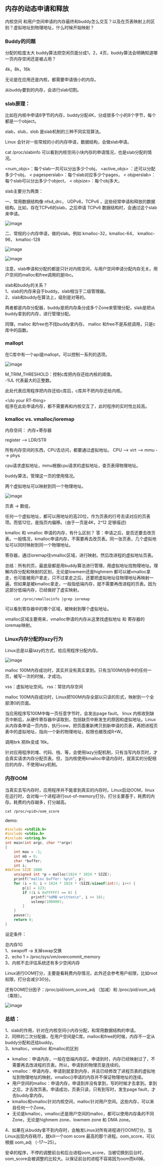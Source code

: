 ## 内存的动态申请和释放

内核空间 和用户空间申请的内存最终和buddy怎么交互？以及在页表映射上的区别？虚拟地址到物理地址，什么时候开始映射？

### Buddy的问题
分配的粒度太大
buddy算法把空闲页面分成1，2，4页，buddy算法会明确知道哪一页内存空闲还是被占用？

4k，8k，16k

无论是在应用还是内核，都需要申请很小的内存。

从buddy要到的内存，会进行slab切割。

### slab原理：
比如在内核中申请8字节的内存，buddy分配4K，分成很多个小的8个字节，每个都是一个object。

slab，slub，slob 是slab机制的三种不同实现算法。

Linux 会针对一些常规的小的内存申请，数据结构，会做slab申请。

cat /proc/slabinfo 可以看到内核空间小块内存的申请情况，也是slab分配的情况。

<num_objs>：每个slab一共可以分出多少个obj，
<active_objs> ：还可以分配多少个obj，
< pagesperslab>：每个slab对应多少个pages，
< objperslab>：每个slab可以分出多少个object，
< objsize>：每个obj多大，

slab主要分为两类：

一、常用数据结构像 nfsd_drc， UDPv6，TCPv6 ，这些经常申请和释放的数据结构。比如，存在TCPv6的slab，之后申请 TCPv6 数据结构时，会通过这个slab来申请。

![image](https://user-images.githubusercontent.com/87457873/127087302-cc7eee3c-f9a6-4340-8b20-3663bb338a7c.png)

二、常规的小内存申请，做的slab。例如 kmalloc-32，kmalloc-64， kmalloc-96， kmalloc-128

![image](https://user-images.githubusercontent.com/87457873/127087333-f0f4f6ef-19fb-4383-9606-26471744d5a7.png)

![image](https://user-images.githubusercontent.com/87457873/127087352-9e0e0697-b1f8-45d8-949b-7a7e17b503f8.png)

注意，slab申请和分配的都是只针对内核空间，与用户空间申请分配内存无关。用户空间的malloc和free调用的是libc。

slab和buddy的关系？<br>
1、slab的内存来自于buddy。slab相当于二级管理器。<br>
2、slab和buddy在算法上，级别是对等的。

两者都是内存分配器，buddy是把内存条分成多个Zone来管理分配，slab是把从buddy拿到的内存，进行管理分配。

同理，malloc 和free也不找buddy拿内存。 malloc 和free不是系统调用，只是c库中的函数。

### mallopt
在C库中有一个api是mallopt，可以控制一系列的选项。

![image](https://user-images.githubusercontent.com/87457873/127087421-6f665ad2-7715-4fa8-a1f7-9e855a299551.png)

M_TRIM_THRESHOLD：控制c库把内存还给内核的阈值。<br>
-1UL 代表最大的正整数。

此处代表应用程序把内存还给c库后，c库并不把内存还给内核。

<\do your RT-thing><br>
程序在此处申请内存，都不需要再和内核交互了，此时程序的实时性比较高。

### kmalloc vs. vmalloc/ioremap

内存空间： 内存+寄存器

register --> LDR/STR

所有内存空间的东西，CPU去访问，都要通过虚拟地址。
CPU --> virt --> mmu --> phys

cpu请求虚拟地址，mmu根据cpu请求的虚拟地址，查页表得物理地址。

buddy算法，管理这一页的使用情况。

两个虚拟地址可以映射到同一个物理地址。

![image](https://user-images.githubusercontent.com/87457873/127087493-e71ab614-ceb1-4a77-9b48-6daad3bf59d9.png)

页表 -> 数组，

任何一个虚拟地址，都可以用地址的高20位，作为页表的行号去读对应的页表项。而低12位，是指页内偏移。（由于一页是4K，2^12 足够描述)

kmalloc 和 vmalloc 申请的内存，有什么区别？
答：申请之后，是否还要去改页表。一般情况，kmalloc申请内存，不需要再去改页表。同一张页表，几个虚拟地址可以同时映射到同一个物理地址。

寄存器，通过ioremap往vmalloc区域，进行映射。然后改进程的虚拟地址页表。

总结：所有的页，最底层都是用buddy算法进行管理，用虚拟地址找物理地址。理解内存分配和映射的区别，无论是lowmem还是highmem 都可以被vmalloc拿走，也可能被用户拿走，只不过拿走之后，还要把虚拟地址往物理地址再映射一遍。但如果是被kmalloc拿走，一般指低端内存，就不需要再改进程的页表。因为这部分低端内存，已经做好了虚实映射。
```
	cat /proc/vmallocinfo |grep ioremap
```
可以看到寄存器中的哪个区域，被映射到哪个虚拟地址。

vmalloc区域主要用来，vmalloc申请的内存从这里找虚拟地址 和 寄存器的ioremap映射。

### Linux内存分配的lazy行为

Linux总是以最lazy的方式，给应用程序分配内存。

![image](https://user-images.githubusercontent.com/87457873/127087582-ece701ed-ea7f-448c-bb2b-f5c6e37b99bf.png)

malloc 100M内存成功时，其实并没有真实拿到。只有当100M内存中的任何一页，被写一次的时候，才成功。

vss：虚拟地址空间。 rss：常驻内存空间

malloc 100M内存成功时，Linux把100M内存全部以只读的形式，映射到一个全部清0的页面。

当应用程序写100M中每一页任意字节时，会发出page fault。 linux 内核收到缺页中断后，从硬件寄存器中读取到，包括缺页中断发生的原因和虚拟地址。Linux从内存条申请一页内存，执行cow，把页面重新拷贝到新申请的页表，再把进程页表中的虚拟地址，指向一个新的物理地址，权限也被改成R+W。

调用brk 把8k变成 16k。

针对应用程序的堆、代码、栈、等，会使用lazy分配机制，只有当写内存页时，才会真实请求内存分配页表。但，当内核使用kmalloc申请内存时，就真实的分配相应的内存，不使用lazy机制。

### 内存OOM

当真实去写内存时，应用程序并不能拿到真实的内存时。Linux启动OOM，linux在运行时，会对每一个进程进行out-of-memory打分。打分主要基于，耗费的内存。耗费的内存越多，打分越高。

```
cat /proc/<pid>/oom_score
```

demo:

```c
#include <stdlib.h>
#include <stdio.h>
#include <string.h>
int main(int argc, char **argv)
{
    int max = -1;
    int mb = 0;
    char *buffer;
    int i;
#define SIZE 2000
    unsigned int *p = malloc(1024 * 1024 * SIZE);
    printf("malloc buffer: %p\n", p);
    for (i = 0; i < 1024 * 1024 * (SIZE/sizeof(int)); i++) {
        p[i] = 123;
        if ((i & 0xFFFFF) == 0) {
            printf("%dMB written\n", i >> 18);
            usleep(100000);
        }
    }
    pause();
    return 0;
}
```

设定条件：

总内存1G<br>
1、swapoff -a 关掉swap交换<br>
2、echo 1 > /proc/sys/vm/overcommit_memory<br>
3、内核不去评估系统还有多少空闲内存<br>

Linux进行OOM打分，主要是看耗费内存情况，此外还会参考用户权限，比如root权限，打分会减少30分。

还有OOM打分因子：/proc/pid/oom_score_adj （加减）和 /proc/pid/oom_adj （乘除）。

![image](https://user-images.githubusercontent.com/87457873/127087921-c7f64317-9895-4b4e-93fa-4d9f44543a31.png)

### 总结：
1、slab的作用，针对在内核空间小内存分配，和常用数据结构的申请。<br>
2、同样的二次分配器，在用户空间是C库。malloc和free的时候，内存不一定从buddy分配和还给buddy。<br>
3、kmalloc，vmalloc 和malloc的区别<br>

* kmalloc：申请内存，一般在低端内存区。申请到时，内存已经映射过了，不需要再去改进程的页表。所以，申请到的物理页是连续的。
* vmalloc：申请内存，申请到就拿到内存，并且已经修改了进程页表的虚拟地址到物理地址的映射。vmalloc()申请的内存并不保证物理地址的连续。
* 用户空间的malloc：申请内存，申请到并没有拿到，写的时候才去拿到。拿到之后，才去改页表。申请成功，页表只读，只有到写时，发生page fault，才去buddy拿内存。
* kmalloc和vmalloc针对内核空间，malloc针对用户空间。这些内存，可以来自任何一个Zone。
* 无论是kmalloc，vmalloc还是用户空间的malloc，都可以使用内存条的不同Zone，无论是highmem zone、lowmem zone 和 DMA zone。

4、如果在从buddy拿不到内存时，会触发Linux对所有进程进行OOM打分。当Linux出现内存耗尽，就kill一个oom score 最高的那个进程。oom_score，可以根据 oom_adj （-17～25）。

安卓的程序，不停的调整前台和后台进程oom_score，当被切换到后台时，oom_score会被调整的比较大。以保证前台的进程不容易因为oom而kill掉。

